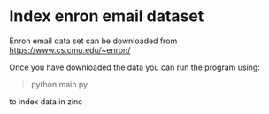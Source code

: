 # Index enron email dataset 

Enron email data set can be downloaded from https://www.cs.cmu.edu/~enron/


Once you have downloaded the data you can run the program using:

> python main.py 

to index data in zinc
